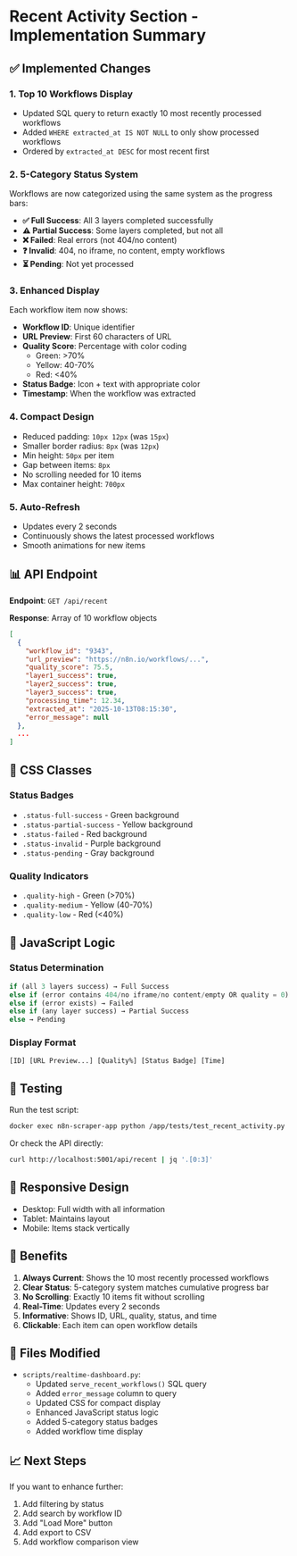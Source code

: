 # Recent Activity Section - Implementation Summary

## ✅ Implemented Changes

### 1. **Top 10 Workflows Display**
- Updated SQL query to return exactly 10 most recently processed workflows
- Added `WHERE extracted_at IS NOT NULL` to only show processed workflows
- Ordered by `extracted_at DESC` for most recent first

### 2. **5-Category Status System**
Workflows are now categorized using the same system as the progress bars:

- **✅ Full Success**: All 3 layers completed successfully
- **⚠️  Partial Success**: Some layers completed, but not all
- **❌ Failed**: Real errors (not 404/no content)
- **❓ Invalid**: 404, no iframe, no content, empty workflows
- **⏳ Pending**: Not yet processed

### 3. **Enhanced Display**
Each workflow item now shows:
- **Workflow ID**: Unique identifier
- **URL Preview**: First 60 characters of URL
- **Quality Score**: Percentage with color coding
  - Green: >70%
  - Yellow: 40-70%
  - Red: <40%
- **Status Badge**: Icon + text with appropriate color
- **Timestamp**: When the workflow was extracted

### 4. **Compact Design**
- Reduced padding: `10px 12px` (was `15px`)
- Smaller border radius: `8px` (was `12px`)
- Min height: `50px` per item
- Gap between items: `8px`
- No scrolling needed for 10 items
- Max container height: `700px`

### 5. **Auto-Refresh**
- Updates every 2 seconds
- Continuously shows the latest processed workflows
- Smooth animations for new items

## 📊 API Endpoint

**Endpoint**: `GET /api/recent`

**Response**: Array of 10 workflow objects

```json
[
  {
    "workflow_id": "9343",
    "url_preview": "https://n8n.io/workflows/...",
    "quality_score": 75.5,
    "layer1_success": true,
    "layer2_success": true,
    "layer3_success": true,
    "processing_time": 12.34,
    "extracted_at": "2025-10-13T08:15:30",
    "error_message": null
  },
  ...
]
```

## 🎨 CSS Classes

### Status Badges
- `.status-full-success` - Green background
- `.status-partial-success` - Yellow background
- `.status-failed` - Red background
- `.status-invalid` - Purple background
- `.status-pending` - Gray background

### Quality Indicators
- `.quality-high` - Green (>70%)
- `.quality-medium` - Yellow (40-70%)
- `.quality-low` - Red (<40%)

## 🔄 JavaScript Logic

### Status Determination
```javascript
if (all 3 layers success) → Full Success
else if (error contains 404/no iframe/no content/empty OR quality = 0) → Invalid
else if (error exists) → Failed
else if (any layer success) → Partial Success
else → Pending
```

### Display Format
```
[ID] [URL Preview...] [Quality%] [Status Badge] [Time]
```

## 🧪 Testing

Run the test script:
```bash
docker exec n8n-scraper-app python /app/tests/test_recent_activity.py
```

Or check the API directly:
```bash
curl http://localhost:5001/api/recent | jq '.[0:3]'
```

## 📱 Responsive Design

- Desktop: Full width with all information
- Tablet: Maintains layout
- Mobile: Items stack vertically

## 🎯 Benefits

1. **Always Current**: Shows the 10 most recently processed workflows
2. **Clear Status**: 5-category system matches cumulative progress bar
3. **No Scrolling**: Exactly 10 items fit without scrolling
4. **Real-Time**: Updates every 2 seconds
5. **Informative**: Shows ID, URL, quality, status, and time
6. **Clickable**: Each item can open workflow details

## 🔧 Files Modified

- `scripts/realtime-dashboard.py`:
  - Updated `serve_recent_workflows()` SQL query
  - Added `error_message` column to query
  - Updated CSS for compact display
  - Enhanced JavaScript status logic
  - Added 5-category status badges
  - Added workflow time display

## 📈 Next Steps

If you want to enhance further:
1. Add filtering by status
2. Add search by workflow ID
3. Add "Load More" button
4. Add export to CSV
5. Add workflow comparison view



